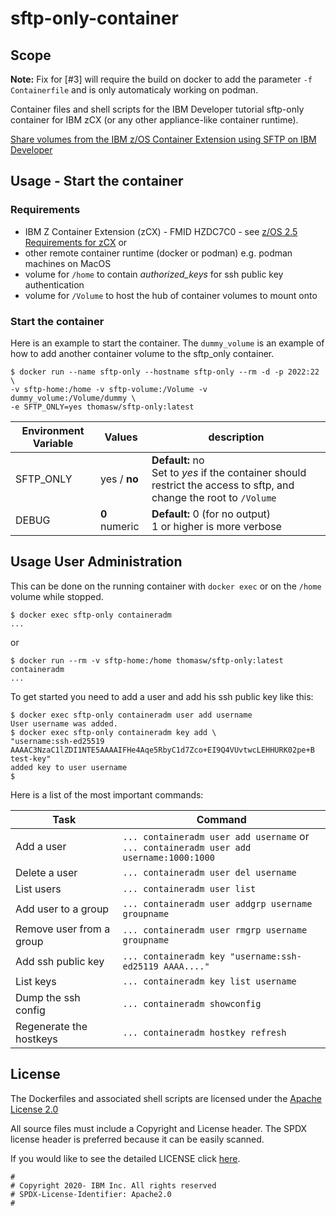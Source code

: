 <!-- This should be the location of the title of the repository, normally the short name -->
# sftp-only-container

<!-- Build Status, is a great thing to have at the top of your repository, it shows that you take your CI/CD as first class citizens -->
<!-- [![Build Status](https://travis-ci.org/jjasghar/ibm-cloud-cli.svg?branch=master)](https://travis-ci.org/jjasghar/ibm-cloud-cli) -->

<!-- Not always needed, but a scope helps the user understand in a short sentance like below, why this repo exists -->
## Scope

**Note:** Fix for [#3] will require the build on docker to add the parameter `-f Containerfile` and is only automaticaly working on podman.

Container files and shell scripts for the IBM Developer tutorial sftp-only
container for IBM zCX (or any other appliance-like container runtime).

[Share volumes from the IBM z/OS Container Extension using SFTP on IBM Developer](https://developer.ibm.com/tutorials/sharing-volumes-from-the-ibm-zos-container-extension-using-sftp-or-scp/)

## Usage - Start the container

### Requirements

- IBM Z Container Extension (zCX) - FMID HZDC7C0 - see [z/OS 2.5 Requirements for zCX](https://www.ibm.com/docs/en/zos/2.5.0?topic=zcx-requirements) or
- other remote container runtime (docker or podman) e.g. podman machines on MacOS
- volume for `/home` to contain _authorized_keys_ for ssh public key
authentication
- volume for `/Volume` to host the hub of container volumes to mount onto

### Start the container

Here is an example to start the container. The `dummy_volume` is an example of
how to add another container volume to the sftp_only container.

```
$ docker run --name sftp-only --hostname sftp-only --rm -d -p 2022:22 \
-v sftp-home:/home -v sftp-volume:/Volume -v dummy_volume:/Volume/dummy \
-e SFTP_ONLY=yes thomasw/sftp-only:latest
```

| Environment Variable | Values | description |
| --- | --- | --- |
| SFTP_ONLY | yes / **no** | **Default:** no <br/>Set to _yes_ if the container should restrict the access to sftp, and change the root to `/Volume` |
| DEBUG | **0** numeric | **Default:** 0 (for no output) <br/> 1 or higher is more verbose |

## Usage User Administration

This can be done on the running container with `docker exec` or on the `/home`
volume while stopped.

```
$ docker exec sftp-only containeradm
...
```

or

```
$ docker run --rm -v sftp-home:/home thomasw/sftp-only:latest containeradm
...
```

To get started you need to add a user and add his ssh public key like this:

```
$ docker exec sftp-only containeradm user add username
User username was added.
$ docker exec sftp-only containeradm key add \
"username:ssh-ed25519 AAAAC3NzaC1lZDI1NTE5AAAAIFHe4Aqe5RbyC1d7Zco+EI9Q4VUvtwcLEHHURK02pe+B test-key"
added key to user username
$
```

Here is a list of the most important commands:

| Task | Command |
| --- | --- |
| Add a user | `... containeradm user add username` or <br />`... containeradm user add username:1000:1000` |
| Delete a user | `... containeradm user del username` |
| List users | `... containeradm user list` |
| Add user to a group | `... containeradm user addgrp username groupname` |
| Remove user from a group | `... containeradm user rmgrp username groupname` |
| Add ssh public key | `... containeradm key "username:ssh-ed25119 AAAA...."` |
| List keys | `... containeradm key list username` |
| Dump the ssh config | `... containeradm showconfig` |
| Regenerate the hostkeys | `... containeradm hostkey refresh`

## License

The Dockerfiles and associated shell scripts are licensed under the [Apache License 2.0](https://www.apache.org/licenses/LICENSE-2.0.html)

All source files must include a Copyright and License header. The SPDX license header is  preferred because it can be easily scanned.

If you would like to see the detailed LICENSE click [here](LICENSE).

```text
#
# Copyright 2020- IBM Inc. All rights reserved
# SPDX-License-Identifier: Apache2.0
#
```

[issues]: https://github.com/IBM/sftp-only-container/issues/new
